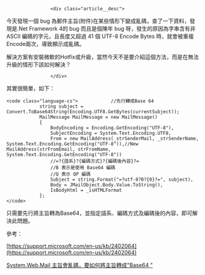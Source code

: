                     <div class="article__desc">

今天發現一個 bug 為郵件主旨(附件)在某些情形下變成亂碼，查了一下資料，發現是.Net Framework 4的 bug 而且是個陳年 bug 呀，發生的原因為字串含有非 ASCII 編碼的字元，且長度又超過 41 個 UTF-8 Encode Bytes 時，就會被重複Encode兩次，導致顯示成亂碼。

解決方案有安裝微軟的Hotfix或升級，當然今天不是要介紹這個方法，而是在無法升級的情形下該如何解決？

                    </div>

其實很簡單，如下：

    <code class="language-cs">            //先行轉成Base 64
                string subject = Convert.ToBase64String(Encoding.UTF8.GetBytes(currentSubject));
                MailMessage MailMessage = new MailMessage()
                {
                    BodyEncoding = Encoding.GetEncoding("UTF-8"),
                    SubjectEncoding = System.Text.Encoding.UTF8,
                    From = new MailAddress(_strSenderMail, _strSenderName, System.Text.Encoding.GetEncoding("UTF-8")),//New MailAddress(strFromEmail, strFromName, System.Text.Encoding.GetEncoding("UTF-8"))
                    //=?{語系}?{編碼方式}?{編碼後內容}?=
                    //B 表示是使用 Base64 編碼
                    //Q 表示 QP 編碼
                    Subject = string.Format("=?utf-8?B?{0}?=", subject),
                    Body = JMailObject.Body.Value.ToString(),
                    IsBodyHtml = _isHTMLFormat
                };
    </code>

只需要先行將主旨轉為Base64，並指定語系、編碼方式及編碼後的內容，即可解決此問題。

參考：

[https://support.microsoft.com/en-us/kb/2402064](https://support.microsoft.com/en-us/kb/2402064)

[System.Web.Mail 主旨會亂碼，要如何將主旨轉成"Base64 "](http://www.blueshop.com.tw/board/FUM20041006161839LRJ/BRD2008012910471081Q.html)

                
